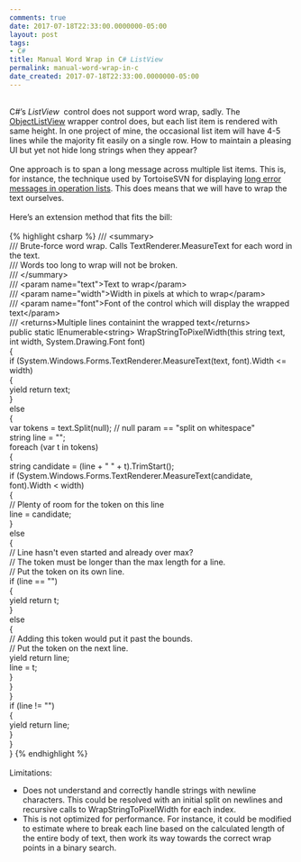 ```yaml
---
comments: true
date: 2017-07-18T22:33:00.0000000-05:00
layout: post
tags:
- C#
title: Manual Word Wrap in C# ListView
permalink: manual-word-wrap-in-c
date_created: 2017-07-18T22:33:00.0000000-05:00
---
```

   
   
   
   
   
&nbsp;   
C#’s *ListView* &nbsp;control does not support word wrap, sadly. The [ObjectListView][1] wrapper control does, but each list item is rendered with same height. In one project of mine, the occasional list item will have 4-5 lines while the majority fit easily on a single row. How to maintain a pleasing UI but yet not hide long strings when they appear?   
&nbsp;   
One approach is to span a long message across multiple list items. This is, for instance, the technique used by TortoiseSVN for displaying [long error messages in operation lists][2]. This does means that we will have to wrap the text ourselves.   
&nbsp;   
Here’s an extension method that fits the bill:   
&nbsp;   
{% highlight csharp %}
/// &lt;summary&gt;  
 /// Brute-force word wrap. Calls TextRenderer.MeasureText for each word in the text.  
 /// Words too long to wrap will not be broken.  
 /// &lt;/summary&gt;  
 /// &lt;param name=&quot;text&quot;&gt;Text to wrap&lt;/param&gt;  
 /// &lt;param name=&quot;width&quot;&gt;Width in pixels at which to wrap&lt;/param&gt;  
 /// &lt;param name=&quot;font&quot;&gt;Font of the control which will display the wrapped text&lt;/param&gt;  
 /// &lt;returns&gt;Multiple lines containint the wrapped text&lt;/returns&gt;  
 public static IEnumerable&lt;string&gt; WrapStringToPixelWidth(this string text, int width, System.Drawing.Font font)  
 {  
 if (System.Windows.Forms.TextRenderer.MeasureText(text, font).Width &lt;= width)  
 {  
 yield return text;  
 }  
 else  
 {  
 var tokens = text.Split(null); // null param == &quot;split on whitespace&quot;   
string line = &quot;&quot;;  
 foreach (var t in tokens)  
 {  
 string candidate = (line + &quot; &quot; + t).TrimStart();  
 if (System.Windows.Forms.TextRenderer.MeasureText(candidate, font).Width &lt; width)  
 {  
 // Plenty of room for the token on this line  
 line = candidate;  
 }  
 else  
 {  
 // Line hasn&#39;t even started and already over max?  
 // The token must be longer than the max length for a line.  
 // Put the token on its own line.  
 if (line == &quot;&quot;)  
 {  
 yield return t;  
 }  
 else  
 {  
 // Adding this token would put it past the bounds.  
 // Put the token on the next line.  
 yield return line;  
 line = t;  
 }  
 }  
 }   
if (line != &quot;&quot;)  
 {  
 yield return line;  
 }  
 }  
 }
{% endhighlight %}   
&nbsp;   
Limitations:   
 
* Does not understand and correctly handle strings with newline characters. This could be resolved with an initial split on newlines and recursive calls to WrapStringToPixelWidth for each index.  
* This is not optimized for performance. For instance, it could be modified to estimate where to break each line based on the calculated length of the entire body of text, then work its way towards the correct wrap points in a binary search.    
   
&nbsp;   

[1]: http://objectlistview.sourceforge.net/cs/index.html
[2]: https://duckduckgo.com/?q=tortoisesvn+error&amp;amp;t=hj&amp;amp;iax=images&amp;amp;ia=images